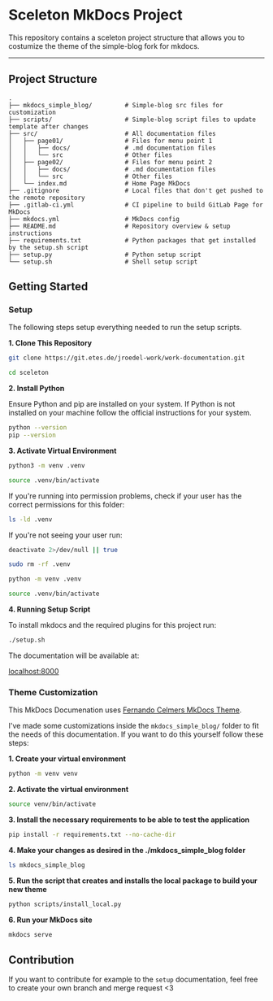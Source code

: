 # Sceleton MkDocs Project

This repository contains a sceleton project structure that allows you to costumize the theme of the simple-blog fork for mkdocs. 

---

## Project Structure 

```
.
├── mkdocs_simple_blog/         # Simple-blog src files for customization
├── scripts/                    # Simple-blog script files to update template after changes
├── src/                        # All documentation files
│   ├── page01/                 # Files for menu point 1
│   │   ├── docs/               # .md documentation files
│   │   └── src                 # Other files
│   ├── page02/                 # Files for menu point 2
│   │   ├── docs/               # .md documentation files
│   │   └── src                 # Other files     
│   └── index.md                # Home Page MkDocs 
├── .gitignore                  # Local files that don't get pushed to the remote repository
├── .gitlab-ci.yml              # CI pipeline to build GitLab Page for MkDocs
├── mkdocs.yml                  # MkDocs config
├── README.md                   # Repository overview & setup instructions
├── requirements.txt            # Python packages that get installed by the setup.sh script
├── setup.py                    # Python setup script
└── setup.sh                    # Shell setup script
```

## **Getting Started**

### Setup

The following steps setup everything needed to run the setup scripts.

**1. Clone This Repository**

```bash
git clone https://git.etes.de/jroedel-work/work-documentation.git

cd sceleton
```

**2. Install Python**

Ensure Python and pip are installed on your system. If Python is not installed on your machine follow the official instructions for your system.

```bash
python --version
pip --version
```

**3. Activate Virtual Environment**

```bash
python3 -m venv .venv

source .venv/bin/activate
```

If you're running into permission problems, check if your user has the correct permissions for this folder:

```bash
ls -ld .venv
```

If you're not seeing your user run:

```bash
deactivate 2>/dev/null || true

sudo rm -rf .venv

python -m venv .venv

source .venv/bin/activate
```

**4. Running Setup Script**

To install mkdocs and the required plugins for this project run:

```bash
./setup.sh
```

The documentation will be available at:

[localhost:8000](http://127.0.0.1:8000)

### Theme Customization

This MkDocs Documenation uses [Fernando Celmers MkDocs Theme](https://github.com/FernandoCelmer/mkdocs-simple-blog). 

I've made some customizations inside the `mkdocs_simple_blog/` folder to fit the needs of this documentation. If you want to do this yourself follow these steps:

**1. Create your virtual environment**
   
```bash
python -m venv venv
```

**2. Activate the virtual environment**
   
```bash
source venv/bin/activate
```

**3. Install the necessary requirements to be able to test the application**
   
```bash
pip install -r requirements.txt --no-cache-dir
```

**4. Make your changes as desired in the ./mkdocs_simple_blog folder**
   
```bash
ls mkdocs_simple_blog
```

**5. Run the script that creates and installs the local package to build your new theme**

```bash
python scripts/install_local.py 
```

**6. Run your MkDocs site**

```bash
mkdocs serve
```

## Contribution 

If you want to contribute for example to the `setup` documentation, feel free to create your own branch and merge request <3